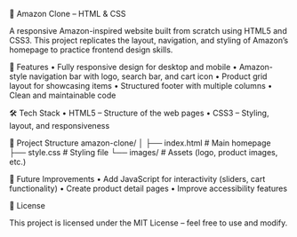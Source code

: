 🛒 Amazon Clone – HTML & CSS

A responsive Amazon-inspired website built from scratch using HTML5 and CSS3.
This project replicates the layout, navigation, and styling of Amazon’s homepage to practice frontend design skills.

🚀 Features
	•	Fully responsive design for desktop and mobile
	•	Amazon-style navigation bar with logo, search bar, and cart icon
	•	Product grid layout for showcasing items
	•	Structured footer with multiple columns
	•	Clean and maintainable code

🛠 Tech Stack
	•	HTML5 – Structure of the web pages
	•	CSS3 – Styling, layout, and responsiveness
 
 📂 Project Structure
 amazon-clone/
│
├── index.html        # Main homepage
├── style.css         # Styling file
└── images/           # Assets (logo, product images, etc.)

📌 Future Improvements
	•	Add JavaScript for interactivity (sliders, cart functionality)
	•	Create product detail pages
	•	Improve accessibility features
 
 📄 License

This project is licensed under the MIT License – feel free to use and modify.
